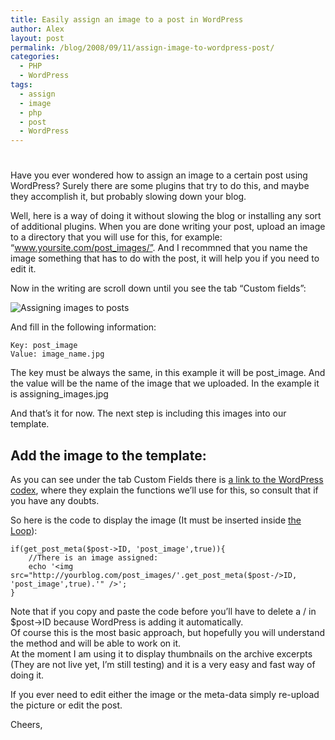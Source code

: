 ```yaml
---
title: Easily assign an image to a post in WordPress
author: Alex
layout: post
permalink: /blog/2008/09/11/assign-image-to-wordpress-post/
categories:
  - PHP
  - WordPress
tags:
  - assign
  - image
  - php
  - post
  - WordPress
---
```

# 

Have you ever wondered how to assign an image to a certain post using WordPress? Surely there are some plugins that try to do this, and maybe they accomplish it, but probably slowing down your blog.

Well, here is a way of doing it without slowing the blog or installing any sort of additional plugins. When you are done writing your post, upload an image to a directory that you will use for this, for example: “www.yoursite.com/post_images/”. And I recommned that you name the image something that has to do with the post, it will help you if you need to edit it.

Now in the writing are scroll down until you see the tab “Custom fields”:

![Assigning images to posts][1]

And fill in the following information:

 [1]: http://urbanoalvarez.es/img/blog/assigning_images.gif

    Key: post_image
    Value: image_name.jpg
    

The key must be always the same, in this example it will be post\_image. And the value will be the name of the image that we uploaded. In the example it is assigning\_images.jpg

And that’s it for now. The next step is including this images into our template.

## Add the image to the template:

As you can see under the tab Custom Fields there is [a link to the WordPress codex][2], where they explain the functions we’ll use for this, so consult that if you have any doubts.

 [2]: http://codex.wordpress.org/Using_Custom_Fields

So here is the code to display the image (It must be inserted inside [the Loop][3]):

 [3]: http://codex.wordpress.org/The_Loop

    if(get_post_meta($post->ID, 'post_image',true)){
    	//There is an image assigned:
    	echo '<img src="http://yourblog.com/post_images/'.get_post_meta($post-/>ID, 'post_image',true).'" />';
    }

Note that if you copy and paste the code before you’ll have to delete a / in $post->ID because WordPress is adding it automatically.  
Of course this is the most basic approach, but hopefully you will understand the method and will be able to work on it.  
At the moment I am using it to display thumbnails on the archive excerpts (They are not live yet, I’m still testing) and it is a very easy and fast way of doing it.

If you ever need to edit either the image or the meta-data simply re-upload the picture or edit the post.

Cheers,